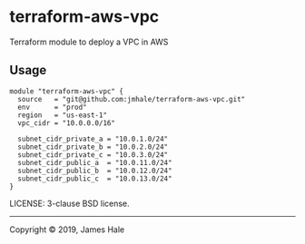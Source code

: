 # terraform-aws-vpc

Terraform module to deploy a VPC in AWS

## Usage

```
module "terraform-aws-vpc" {
  source   = "git@github.com:jmhale/terraform-aws-vpc.git"
  env      = "prod"
  region   = "us-east-1"
  vpc_cidr = "10.0.0.0/16"

  subnet_cidr_private_a = "10.0.1.0/24"
  subnet_cidr_private_b = "10.0.2.0/24"
  subnet_cidr_private_c = "10.0.3.0/24"
  subnet_cidr_public_a  = "10.0.11.0/24"
  subnet_cidr_public_b  = "10.0.12.0/24"
  subnet_cidr_public_c  = "10.0.13.0/24"
}

```


LICENSE: 3-clause BSD license.


---
Copyright © 2019, James Hale
